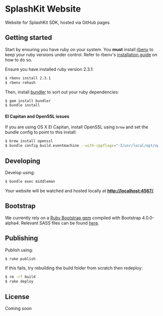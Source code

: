 # SplashKit Website

Website for SplashKit SDK, hosted via GitHub pages

## Getting started

Start by ensuring you have ruby on your system. You **must** install [rbenv](https://github.com/rbenv/rbenv) to keep your ruby versions under control. Refer to rbenv's [installation guide](https://github.com/rbenv/rbenv#installation) on how to do so.

Ensure you have installed ruby version 2.3.1:

```bash
$ rbenv install 2.3.1
$ rbenv rehash
```

Then, install [bundler](http://bundler.io) to sort out your ruby dependencies:

```bash
$ gem install bundler
$ bundle install
```

#### El Capitan and OpenSSL issues

If you are using OS X El Capitan, install OpenSSL using `brew` and set the bundle
config to point to this install:

```bash
$ brew install openssl
$ bundle config build.eventmachine --with-cppflags="-I/usr/local/opt/openssl/include -L/usr/local/opt/openssl/lib"
```

## Developing

Develop using:

```bash
$ bundle exec middleman
```

Your website will be watched and hosted locally at **[http://localhost:4567/](http://localhost:4567/)**.

## Bootstrap

We currently rely on a [Ruby Bootstrap gem](https://github.com/twbs/bootstrap-rubygem/tree/v4.0.0.alpha4) compiled with Bootstrap 4.0.0-alpha4.
Relevant SASS files can be found [here](https://github.com/twbs/bootstrap-rubygem/tree/v4.0.0.alpha4/assets/stylesheets).

## Publishing

Publish using:

```bash
$ rake publish
```

If this fails, try rebuilding the build folder from scratch then redeploy:

```bash
$ rm -rf build
$ rake deploy
```

## License

Coming soon
